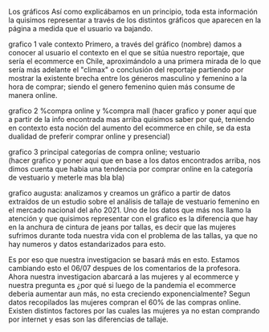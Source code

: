 Los gráficos 
Así como explicábamos en un principio, toda esta información la quisimos representar a través de los distintos gráficos que aparecen en la página a medida que el usuario va bajando.  

grafico 1 vale contexto Primero, a través del gráfico (nombre) damos a conocer al usuario el contexto en el que se sitúa nuestro reportaje, que sería el ecommerce en Chile, aproximándolo a una primera mirada de lo que sería más adelante el "climax" o conclusión del reportaje partiendo por mostrar la existente brecha entre los géneros masculino y femenino a la hora de comprar; siendo el genero femenino quien más consume de manera online. 

grafico 2 %compra online y %compra mall 
(hacer grafico y poner aquí que a partir de la info encontrada mas arriba quisimos saber por qué, teniendo en contexto esta noción del aumento del ecommerce en chile, se da esta dualidad de preferir comprar online y presencial) 

grafico 3 principal categorías de compra online; vestuario  
(hacer grafico y poner aqui que en base a los datos encontrados arriba, nos dimos cuenta que habia una tendencia por comprar online en la categoría de vestuario y meterle mas bla bla)  

grafico augusta: analizamos y creamos un gráfico a partir de datos extraídos de un estudio sobre el análisis de tallaje de vestuario femenino en el mercado nacional del año 2021. Uno de los datos que más nos llamo la atención y que quisimos representar con el grafico es la diferencia que hay en la anchura de cintura de jeans por tallas, es decir que las mujeres sufrimos durante toda nuestra vida con el problema de las tallas, ya que no hay numeros y datos estandarizados para esto. 

Es por eso que nuestra investigacion se basará más en esto. Estamos cambiando esto el 06/07 despues de los comentarios de la profesora. Ahora nuestra investigacion abarcará a las mujeres y al ecommerce y nuestra pregunta es ¿por qué si luego de la pandemia el ecommerce deberia aumentar aun más, no esta creciendo exponencialmente? Segun datos recopilados las mujeres compran el 60% de las compras online. Existen distintos factores por las cuales las mujeres ya no estan comprando por internet y esas son las diferencias de tallaje. 